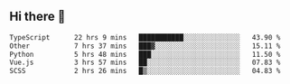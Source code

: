 ## Hi there 👋

<!--START_SECTION:waka-->

```txt
TypeScript      22 hrs 9 mins   ███████████░░░░░░░░░░░░░░   43.90 %
Other           7 hrs 37 mins   ███▓░░░░░░░░░░░░░░░░░░░░░   15.11 %
Python          5 hrs 48 mins   ███░░░░░░░░░░░░░░░░░░░░░░   11.50 %
Vue.js          3 hrs 57 mins   ██░░░░░░░░░░░░░░░░░░░░░░░   07.83 %
SCSS            2 hrs 26 mins   █▒░░░░░░░░░░░░░░░░░░░░░░░   04.83 %
```

<!--END_SECTION:waka-->
